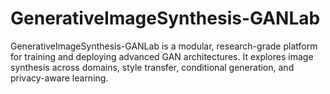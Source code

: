 # GenerativeImageSynthesis-GANLab
GenerativeImageSynthesis-GANLab is a modular, research-grade platform for training and deploying advanced GAN architectures. It explores image synthesis across domains, style transfer, conditional generation, and privacy-aware learning.
